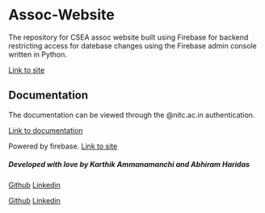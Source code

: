 
  

# Assoc-Website

The repository for CSEA assoc website built using Firebase for backend restricting access for datebase changes using the Firebase admin console written in Python.

[Link to site](http://assoc.cse.nitc.ac.in/)

## Documentation
The documentation can be viewed through the @nitc.ac.in authentication.

[Link to documentation](https://drive.google.com/file/d/1dC7aHEUDX73W1BRjAnVJF2K4OyXqB1tJ/view?usp=sharing)  

Powered by firebase.
[Link to site](https://console.firebase.google.com/project/cseanitcweb)

##### Developed with love by Karthik Ammanamanchi and Abhiram Haridas
[Github](https://github.com/gottacodeemall  "Github")
[Linkedin](https://www.linkedin.com/in/karthik-ammanamanchi/ "Linkedin")

[Github](https://github.com/a-b-h-i-97 "Github")
[Linkedin](https://www.linkedin.com/in/abhiram-haridas/ "Linkedin")

